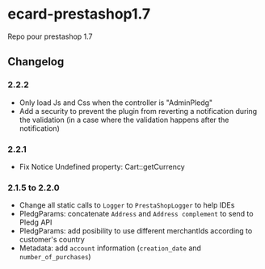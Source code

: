 # ecard-prestashop1.7
Repo pour prestashop 1.7

## Changelog
### 2.2.2
- Only load Js and Css when the controller is "AdminPledg"
- Add a security to prevent the plugin from reverting a notification during the validation (in a case where the validation happens after the notification)
  
### 2.2.1
- Fix Notice Undefined property: Cart::getCurrency
  
### 2.1.5 to 2.2.0
- Change all static calls to `Logger` to `PrestaShopLogger` to help IDEs
- PledgParams: concatenate `Address` and `Address complement` to send to Pledg API
- PledgParams: add posibility to use different merchantIds according to customer's country
- Metadata: add `account` information (`creation_date` and `number_of_purchases`)